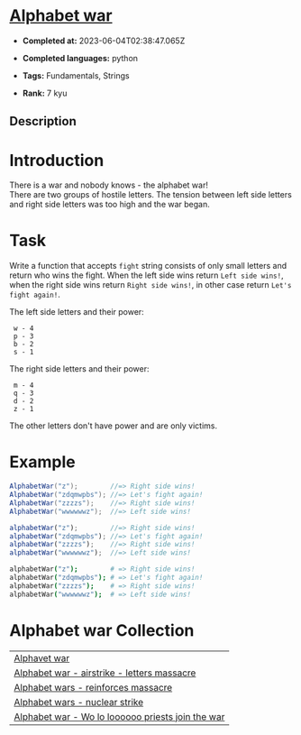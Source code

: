 # [Alphabet war](https://www.codewars.com/kata/59377c53e66267c8f6000027)

- **Completed at:** 2023-06-04T02:38:47.065Z

- **Completed languages:** python

- **Tags:** Fundamentals, Strings

- **Rank:** 7 kyu

## Description

# Introduction

There is a war and nobody knows - the alphabet war!  
There are two groups of hostile letters. The tension between left side letters and right side letters was too high and the war began.

# Task

Write a function that accepts `fight` string consists of only small letters and return who wins the fight. When the left side wins return `Left side wins!`, when the right side wins return `Right side wins!`, in other case return `Let's fight again!`.

The left side letters and their power:
```
 w - 4
 p - 3
 b - 2
 s - 1
```
The right side letters and their power:
```
 m - 4
 q - 3
 d - 2
 z - 1
```
The other letters don't have power and are only victims.

# Example

```csharp
AlphabetWar("z");        //=> Right side wins!
AlphabetWar("zdqmwpbs"); //=> Let's fight again!
AlphabetWar("zzzzs");    //=> Right side wins!
AlphabetWar("wwwwwwz");  //=> Left side wins!
```
```javascript
alphabetWar("z");        //=> Right side wins!
alphabetWar("zdqmwpbs"); //=> Let's fight again!
alphabetWar("zzzzs");    //=> Right side wins!
alphabetWar("wwwwwwz");  //=> Left side wins!
```
```coffeescript
alphabetWar("z");        # => Right side wins!
alphabetWar("zdqmwpbs"); # => Let's fight again!
alphabetWar("zzzzs");    # => Right side wins!
alphabetWar("wwwwwwz");  # => Left side wins!
```

# Alphabet war Collection

<table border="0" cellpadding="0" cellspacing="0">
<tr>
<td ><a href="https://www.codewars.com/kata/59377c53e66267c8f6000027" target="_blank">Alphavet war </a></td>
</tr>
<tr>
<td ><a href="https://www.codewars.com/kata/5938f5b606c3033f4700015a" target="_blank">Alphabet war - airstrike - letters massacre</a></td>
</tr>
<tr>
<td ><a href="https://www.codewars.com/kata/alphabet-wars-reinforces-massacre" target="_blank">Alphabet wars - reinforces massacre</a></td>
</tr>
<tr>
<td ><a href="https://www.codewars.com/kata/59437bd7d8c9438fb5000004" target="_blank">Alphabet wars - nuclear strike</a></td>
</tr>
<tr>
<td ><a href="https://www.codewars.com/kata/59473c0a952ac9b463000064" target="_blank">Alphabet war - Wo lo loooooo priests join the war</a></td>
</tr>
</table>


